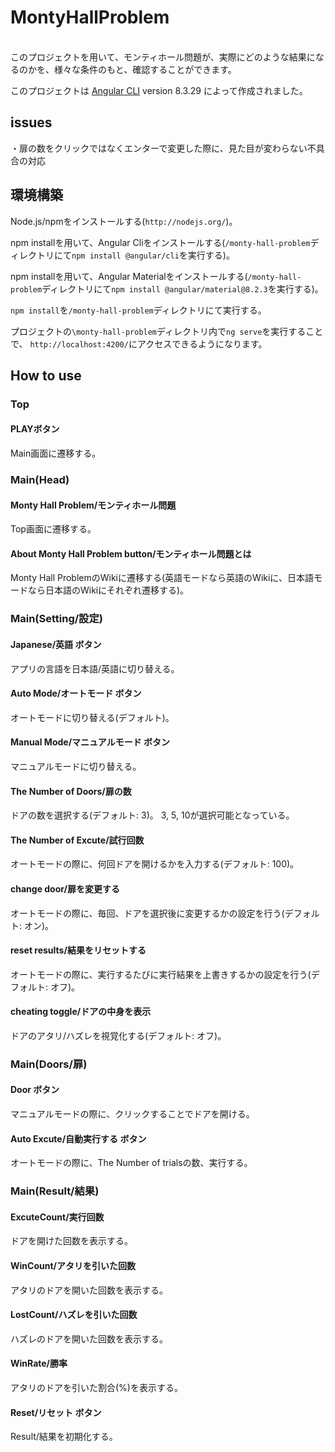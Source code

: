 # MontyHallProblem
<br>
このプロジェクトを用いて、モンティホール問題が、実際にどのような結果になるのかを、様々な条件のもと、確認することができます。


このプロジェクトは [Angular CLI](https://github.com/angular/angular-cli) version 8.3.29 によって作成されました。



## issues

・扉の数をクリックではなくエンターで変更した際に、見た目が変わらない不具合の対応




## 環境構築

Node.js/npmをインストールする(`http://nodejs.org/`)。



npm installを用いて、Angular Cliをインストールする(`/monty-hall-problem`ディレクトリにて`npm install @angular/cli`を実行する)。



npm installを用いて、Angular Materialをインストールする(`/monty-hall-problem`ディレクトリにて`npm install @angular/material@8.2.3`を実行する)。



`npm install`を`/monty-hall-problem`ディレクトリにて実行する。



プロジェクトの`\monty-hall-problem`ディレクトリ内で`ng serve`を実行することで、 `http://localhost:4200/`にアクセスできるようになります。





## How to use



### Top

#### PLAYボタン
Main画面に遷移する。





### Main(Head)



#### Monty Hall Problem/モンティホール問題
Top画面に遷移する。



#### About Monty Hall Problem button/モンティホール問題とは
Monty Hall ProblemのWikiに遷移する(英語モードなら英語のWikiに、日本語モードなら日本語のWikiにそれぞれ遷移する)。





### Main(Setting/設定)



#### Japanese/英語 ボタン
アプリの言語を日本語/英語に切り替える。



#### Auto Mode/オートモード ボタン
オートモードに切り替える(デフォルト)。



#### Manual Mode/マニュアルモード ボタン
マニュアルモードに切り替える。



#### The Number of Doors/扉の数
ドアの数を選択する(デフォルト: 3)。
3, 5, 10が選択可能となっている。



#### The Number of Excute/試行回数
オートモードの際に、何回ドアを開けるかを入力する(デフォルト: 100)。



#### change door/扉を変更する
オートモードの際に、毎回、ドアを選択後に変更するかの設定を行う(デフォルト: オン)。



#### reset results/結果をリセットする
オートモードの際に、実行するたびに実行結果を上書きするかの設定を行う(デフォルト: オフ)。



#### cheating toggle/ドアの中身を表示
ドアのアタリ/ハズレを視覚化する(デフォルト: オフ)。






### Main(Doors/扉)

#### Door ボタン
マニュアルモードの際に、クリックすることでドアを開ける。



#### Auto Excute/自動実行する ボタン
オートモードの際に、The Number of trialsの数、実行する。





### Main(Result/結果)



#### ExcuteCount/実行回数
ドアを開けた回数を表示する。



#### WinCount/アタリを引いた回数
アタリのドアを開いた回数を表示する。



#### LostCount/ハズレを引いた回数
ハズレのドアを開いた回数を表示する。



#### WinRate/勝率
アタリのドアを引いた割合(%)を表示する。



#### Reset/リセット ボタン
Result/結果を初期化する。

